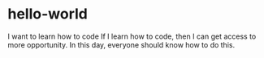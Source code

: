 # hello-world
I want to learn how to code
If I learn how to code, then I can get access to more opportunity. In this day, everyone should know how to do this.
